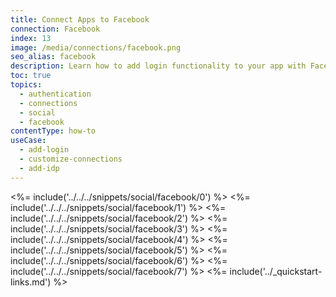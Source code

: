 ```yaml
---
title: Connect Apps to Facebook
connection: Facebook
index: 13
image: /media/connections/facebook.png
seo_alias: facebook
description: Learn how to add login functionality to your app with Facebook. You will need to generate keys, copy these into your Auth0 settings, and enable the connection.
toc: true
topics:
  - authentication
  - connections
  - social
  - facebook
contentType: how-to
useCase:
  - add-login
  - customize-connections
  - add-idp
---
```

<%= include('../../../snippets/social/facebook/0') %> 
<%= include('../../../snippets/social/facebook/1') %> 
<%= include('../../../snippets/social/facebook/2') %> 
<%= include('../../../snippets/social/facebook/3') %> 
<%= include('../../../snippets/social/facebook/4') %> 
<%= include('../../../snippets/social/facebook/5') %> 
<%= include('../../../snippets/social/facebook/6') %> 
<%= include('../../../snippets/social/facebook/7') %> 
<%= include('../_quickstart-links.md') %>
